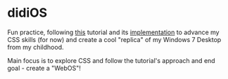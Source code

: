 # didiOS
Fun practice, following [this](https://jams.hackclub.com/batch/webOS) tutorial and its [implementation](https://www.codedex.io/community/project-showcase/t1GelXhxg4EARnCr5qXp) to advance my CSS skills (for now)
and create a cool "replica" of my Windows 7 Desktop from my childhood.

Main focus is to explore CSS and follow the tutorial's approach and end goal - create a "WebOS"!
